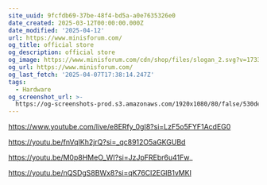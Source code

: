 ```yaml
---
site_uuid: 9fcfdb69-37be-48f4-bd5a-a0e7635326e0
date_created: 2025-03-12T00:00:00.000Z
date_modified: '2025-04-12'
url: https://www.minisforum.com/
og_title: official store
og_description: official store
og_image: https://www.minisforum.com/cdn/shop/files/slogan_2.svg?v=1733477827&width=150x
og_url: https://www.minisforum.com/
og_last_fetch: '2025-04-07T17:38:14.247Z'
tags:
  - Hardware
og_screenshot_url: >-
  https://og-screenshots-prod.s3.amazonaws.com/1920x1080/80/false/530de053e510243ec08ecde45a4e19ff34a175517cebcdc8169d6f983b135e52.jpeg
---
```
































https://www.youtube.com/live/e8ERfy_0gI8?si=LzF5o5FYF1AcdEG0

https://youtu.be/fnVqIKh2jrQ?si=_qc8912O5aGKGUBd

https://youtu.be/M0p8HMeO_WI?si=JzJpFREbr6u41Fw_

https://youtu.be/nQSDgS8BWx8?si=qK76Cl2EGlB1vMKl